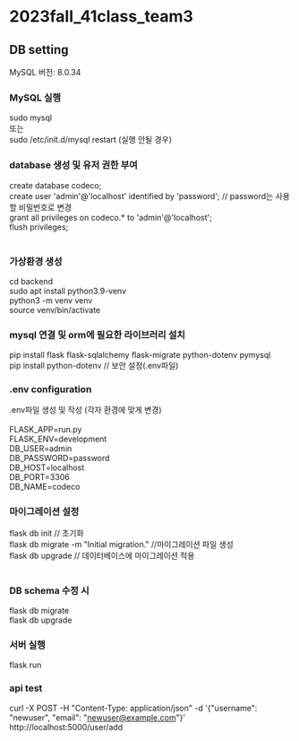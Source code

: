  # 2023fall_41class_team3

 ## DB setting
 MySQL 버전: 8.0.34

 ### MySQL 실행
 sudo mysql<br/>
 또는<br/>
 sudo /etc/init.d/mysql restart (실행 안될 경우)<br/>

### database 생성 및 유저 권한 부여
create database codeco; <br/>
create user 'admin'@'localhost' identified by 'password'; // password는 사용할 비밀번호로 변경<br/>
grant all privileges on codeco.* to 'admin'@'localhost';<br/>
flush privileges;<br/>
<br/>

### 가상환경 생성
cd backend <br/>
sudo apt install python3.9-venv<br/>
python3 -m venv venv<br/>
source venv/bin/activate<br/>

### mysql 연결 및 orm에 필요한 라이브러리 설치
pip install flask flask-sqlalchemy flask-migrate python-dotenv pymysql<br/>
pip install python-dotenv // 보안 설정(.env파일)<br/>

### .env configuration
.env파일 생성 및 작성 (각자 환경에 맞게 변경)<br/>
<br/>
FLASK_APP=run.py<br/>
FLASK_ENV=development<br/>
DB_USER=admin<br/>
DB_PASSWORD=password<br/>
DB_HOST=localhost<br/>
DB_PORT=3306<br/>
DB_NAME=codeco<br/>

### 마이그레이션 설정
flask db init // 초기화<br/>
flask db migrate -m "Initial migration." //마이그레이션 파일 생성<br/>
flask db upgrade // 데이터베이스에 마이그레이션 적용<br/>
<br/>

### DB schema 수정 시
flask db migrate <br/>
flask db upgrade <br/>

### 서버 실행
flask run

### api test
curl -X POST -H "Content-Type: application/json" -d '{"username": "newuser", "email": "newuser@example.com"}' http://localhost:5000/user/add
